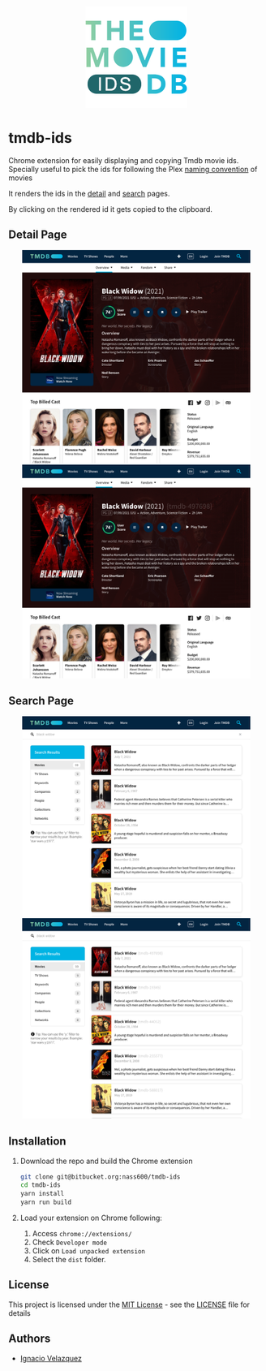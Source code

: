 <p align="center"><img width="200" src="./docs/logo.png" alt="Cosmo logo"></p>

# tmdb-ids
Chrome extension for easily displaying and copying Tmdb movie ids. Specially useful to pick the ids for following the
Plex [naming convention](https://support.plex.tv/articles/naming-and-organizing-your-movie-media-files/) of movies

It renders the ids in the [detail](https://www.themoviedb.org/movie/497698-black-widow) and
[search](https://www.themoviedb.org/search?query=black%20widow) pages.

By clicking on the rendered id it gets copied to the clipboard.

## Detail Page
<p align="center">
<img width="450" src="./docs/detail-before.png" alt="Detail before">
<img width="450" src="./docs/detail-after.png" alt="Detail before">
</p>

## Search Page
<p align="center">
<img width="450" src="./docs/search-before.png" alt="Detail before">
<img width="450" src="./docs/search-after.png" alt="Detail before">
</p>

## Installation

1.  Download the repo and build the Chrome extension
    ```bash
    git clone git@bitbucket.org:nass600/tmdb-ids
    cd tmdb-ids
    yarn install
    yarn run build
    ```

2.  Load your extension on Chrome following:
    1.  Access `chrome://extensions/`
    2.  Check `Developer mode`
    3.  Click on `Load unpacked extension`
    4.  Select the `dist` folder.

## License

This project is licensed under the [MIT License](https://opensource.org/licenses/MIT) - see the [LICENSE](LICENSE.md) file for details

## Authors

*   [Ignacio Velazquez](https://ignaciovelazquez.es)
